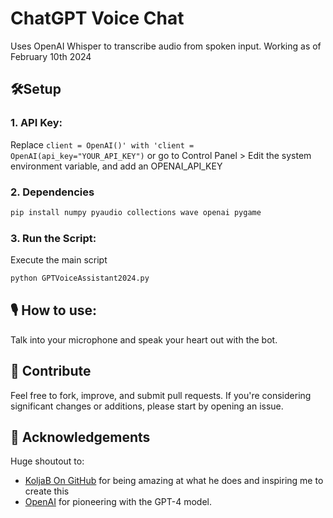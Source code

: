 # ChatGPT Voice Chat 
Uses OpenAI Whisper to transcribe audio from spoken input. Working as of February 10th 2024 

## 🛠️Setup 

### 1. API Key: 

Replace `client = OpenAI()' with 'client = OpenAI(api_key="YOUR_API_KEY")` or go to Control Panel > Edit the system environment variable, and add an OPENAI_API_KEY

### 2. Dependencies 

```bash
pip install numpy pyaudio collections wave openai pygame
```

### 3. Run the Script: 

Execute the main script
```bash
python GPTVoiceAssistant2024.py
```

## 🎙 How to use: 

Talk into your microphone and speak your heart out with the bot. 

## 🤝 Contribute

Feel free to fork, improve, and submit pull requests. If you're considering significant changes or additions, please start by opening an issue.

## 💖 Acknowledgements

Huge shoutout to:
- [KoljaB On GitHub](https://github.com/KoljaB/AIVoiceChat/) for being amazing at what he does and inspiring me to create this
- [OpenAI](https://www.openai.com/) for pioneering with the GPT-4 model.
